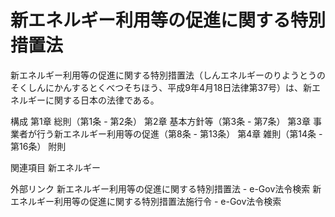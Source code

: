 # 新エネルギー利用等の促進に関する特別措置法

新エネルギー利用等の促進に関する特別措置法（しんエネルギーのりようとうのそくしんにかんするとくべつそちほう、平成9年4月18日法律第37号）は、新エネルギーに関する日本の法律である。

構成
第1章 総則（第1条 - 第2条）
第2章 基本方針等（第3条 - 第7条）
第3章 事業者が行う新エネルギー利用等の促進（第8条 - 第13条）
第4章 雑則（第14条 - 第16条）
附則

関連項目
新エネルギー

外部リンク
新エネルギー利用等の促進に関する特別措置法 - e-Gov法令検索
新エネルギー利用等の促進に関する特別措置法施行令 - e-Gov法令検索